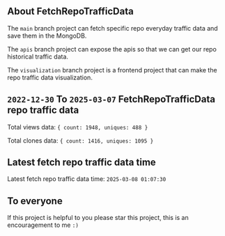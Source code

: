 ## About FetchRepoTrafficData

The `main` branch project can fetch specific repo everyday traffic data and save them in the MongoDB.

The `apis` branch project can expose the apis so that we can get our repo historical traffic data.

The `visualization` branch project is a frontend project that can make the repo traffic data visualization.

## `2022-12-30` To `2025-03-07` FetchRepoTrafficData repo traffic data

Total views data: `{ count: 1948, uniques: 488 }`

Total clones data: `{ count: 1416, uniques: 1095 }`

## Latest fetch repo traffic data time

Latest fetch repo traffic data time: `2025-03-08 01:07:30`

## To everyone

If this project is helpful to you please star this project, this is an encouragement to me `:)`



